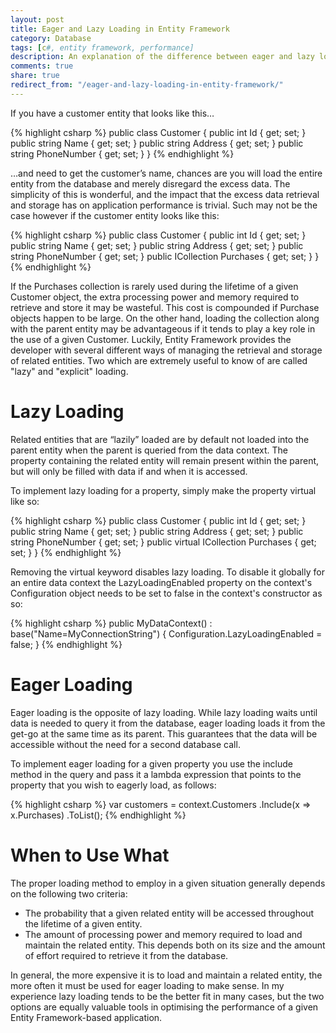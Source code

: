 ```yaml
---
layout: post
title: Eager and Lazy Loading in Entity Framework
category: Database
tags: [c#, entity framework, performance]
description: An explanation of the difference between eager and lazy loading, and when to use one over the other.
comments: true
share: true
redirect_from: "/eager-and-lazy-loading-in-entity-framework/"
---
```

If you have a customer entity that looks like this…

{% highlight csharp %}
public class Customer
{
    public int Id { get; set; }
    public string Name { get; set; }
    public string Address { get; set; }
    public string PhoneNumber { get; set; }
}
{% endhighlight %}

…and need to get the customer’s name, chances are you will load the entire entity from the database and merely disregard the excess data. The simplicity of this is wonderful, and the impact that the excess data retrieval and storage has on application performance is trivial. Such may not be the case however if the customer entity looks like this:

{% highlight csharp %}
public class Customer
{
    public int Id { get; set; }
    public string Name { get; set; }
    public string Address { get; set; }
    public string PhoneNumber { get; set; }
    public ICollection<Purchase> Purchases { get; set; }
}
{% endhighlight %}

If the Purchases collection is rarely used during the lifetime of a given Customer object, the extra processing power and memory required to retrieve and store it may be wasteful. This cost is compounded if Purchase objects happen to be large. On the other hand, loading the collection along with the parent entity may be advantageous if it tends to play a key role in the use of a given Customer. Luckily, Entity Framework provides the developer with several different ways of managing the retrieval and storage of related entities. Two which are extremely useful to know of are called "lazy" and "explicit" loading.

# Lazy Loading

Related entities that are “lazily” loaded are by default not loaded into the parent entity when the parent is queried from the data context. The property containing the related entity will remain present within the parent, but will only be filled with data if and when it is accessed.

To implement lazy loading for a property, simply make the property virtual like so:

{% highlight csharp %}
public class Customer
{
    public int Id { get; set; }
    public string Name { get; set; }
    public string Address { get; set; }
    public string PhoneNumber { get; set; }
    public virtual ICollection<Purchase> Purchases { get; set; }
}
{% endhighlight %}

Removing the virtual keyword disables lazy loading. To disable it globally for an entire data context the LazyLoadingEnabled property on the context's Configuration object needs to be set to false in the context's constructor as so:

{% highlight csharp %}
public MyDataContext()
    : base("Name=MyConnectionString")
{
    Configuration.LazyLoadingEnabled = false;
}
{% endhighlight %}

# Eager Loading

Eager loading is the opposite of lazy loading. While lazy loading waits until data is needed to query it from the database, eager loading loads it from the get-go at the same time as its parent. This guarantees that the data will be accessible without the need for a second database call.

To implement eager loading for a given property you use the include method in the query and pass it a lambda expression that points to the property that you wish to eagerly load, as follows:

{% highlight csharp %}
var customers = context.Customers
    .Include(x => x.Purchases)
    .ToList();
{% endhighlight %}

# When to Use What

The proper loading method to employ in a given situation generally depends on the following two criteria:

<ul>
<li>The probability that a given related entity will be accessed throughout the lifetime of a given entity.</li>
<li>The amount of processing power and memory required to load and maintain the related entity. This depends both on its size and the amount of effort required to retrieve it from the database.</li>
</ul>
In general, the more expensive it is to load and maintain a related entity, the more often it must be used for eager loading to make sense. In my experience lazy loading tends to be the better fit in many cases, but the two options are equally valuable tools in optimising the performance of a given Entity Framework-based application.

